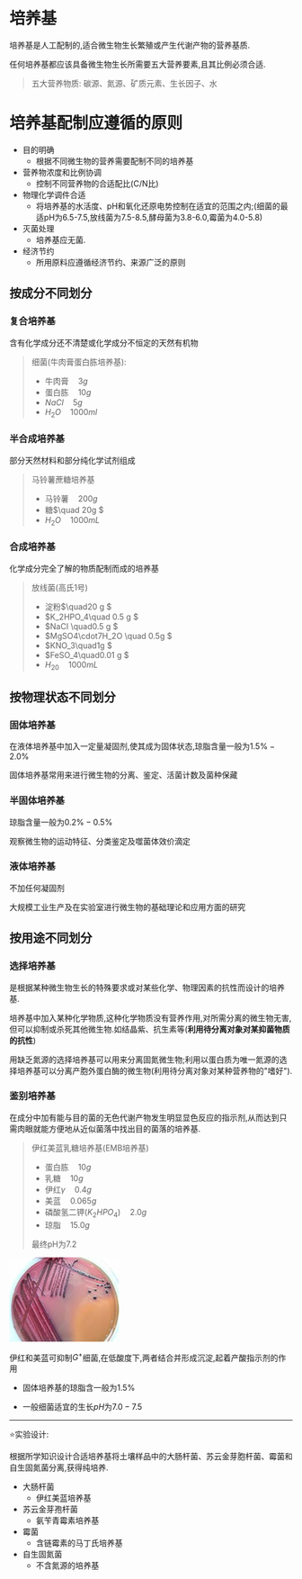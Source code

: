 # 培养基

培养基是人工配制的,适合微生物生长繁殖或产生代谢产物的营养基质.

任何培养基都应该具备微生物生长所需要五大营养要素,且其比例必须合适.

>   五大营养物质: 碳源、氮源、矿质元素、生长因子、水

# 培养基配制应遵循的原则

+   目的明确
    +   根据不同微生物的营养需要配制不同的培养基
+   营养物浓度和比例协调
    +   控制不同营养物的合适配比(C/N比)
+   物理化学调件合适
    +   将培养基的水活度、pH和氧化还原电势控制在适宜的范围之内;(细菌的最适pH为6.5-7.5,放线菌为7.5-8.5,酵母菌为3.8-6.0,霉菌为4.0-5.8)
+   灭菌处理
    +   培养基应无菌.
+   经济节约
    +   所用原料应遵循经济节约、来源广泛的原则

## 按成分不同划分

### 复合培养基

含有化学成分还不清楚或化学成分不恒定的天然有机物

>   细菌(牛肉膏蛋白胨培养基):
>
>   +   牛肉膏$\quad3g$
>   +   蛋白胨$\quad10g$
>   +   $NaCl\quad 5g$
>   +   $H_2O \quad 1000ml$

### 半合成培养基

部分天然材料和部分纯化学试剂组成

>   马铃薯蔗糖培养基
>
>   +   马铃薯$\quad200g$
>   +   糖$\quad 20g $
>   +   $H_2O \quad1000 mL$

### 合成培养基

化学成分完全了解的物质配制而成的培养基

>   放线菌(高氏1号)
>
>   +   淀粉$\quad20 g $
>   +   $K_2HPO_4\quad 0.5 g $
>   +   $NaCI \quad0.5 g $
>   +   $MgSO4\cdot7H_2O \quad 0.5g $
>   +   $KNO_3\quad1g $
>   +   $FeSO_4\quad0.01 g $
>   +   $H_20 \quad 1000 mL$

## 按物理状态不同划分

### 固体培养基

在液体培养基中加入一定量凝固剂,使其成为固体状态,琼脂含量一般为$1.5\%-2.0\%$

固体培养基常用来进行微生物的分离、鉴定、活菌计数及菌种保藏

### 半固体培养基

琼脂含量一般为$0.2\%-0.5\%$

观察微生物的运动特征、分类鉴定及噬菌体效价滴定

### 液体培养基

不加任何凝固剂

大规模工业生产及在实验室进行微生物的基础理论和应用方面的研究

## 按用途不同划分

### 选择培养基

是根据某种微生物生长的特殊要求或对某些化学、物理因素的抗性而设计的培养基.

培养基中加入某种化学物质,这种化学物质没有营养作用,对所需分离的微生物无害,但可以抑制或杀死其他微生物.如结晶紫、抗生素等(**利用待分离对象对某抑菌物质的抗性**)

用缺乏氮源的选择培养基可以用来分离固氮微生物;利用以蛋白质为唯一氮源的选择培养基可以分离产胞外蛋白酶的微生物(利用待分离对象对某种营养物的"嗜好").

### 鉴别培养基

在成分中加有能与目的菌的无色代谢产物发生明显显色反应的指示剂,从而达到只需肉眼就能方便地从近似菌落中找出目的菌落的培养基.

>   伊红美蓝乳糖培养基(EMB培养基)
>
>   +   蛋白胨$\quad 10g$
>   +   乳糖$\quad 10g$
>   +   伊红$\gamma\quad 0.4g$ 
>   +   美蓝$\quad0.065g$
>   +   磷酸氢二钾($K_2HPO_4$)$\quad2.0g$
>   +   琼脂$\quad 15.0g$
>
>   最终pH为7.2

![image-20210611171544593](image/image-20210611171544593.png)

伊红和美蓝可抑制$G^+$细菌,在低酸度下,两者结合并形成沉淀,起着产酸指示剂的作用

+   固体培养基的琼脂含一般为$1.5\%$

+   一般细菌适宜的生长$pH$为$7.0-7.5$

---

:star:实验设计: 

根据所学知识设计合适培养基将土壤样品中的大肠杆菌、苏云金芽胞杆菌、霉菌和自生固氮菌分离,获得纯培养.

+   大肠杆菌
    +   伊红美蓝培养基
+   苏云金芽孢杆菌
    +   氨苄青霉素培养基
+   霉菌
    +   含链霉素的马丁氏培养基
+   自生固氮菌
    +   不含氮源的培养基
